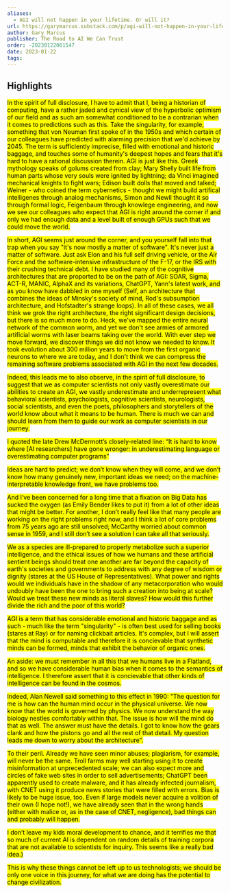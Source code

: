 ```yaml
---
aliases:
  - AGI will not happen in your lifetime. Or will it?
url: https://garymarcus.substack.com/p/agi-will-not-happen-in-your-lifetime
author: Gary Marcus
publisher: The Road to AI We Can Trust
order: -20230122061547
date: 2023-01-22
tags:
---
```


## Highlights
<mark>In the spirit of full disclosure, I have to admit that I, being a historian of computing, have a rather jaded and cynical view of the hyperbolic optimism of our field and as such am somewhat conditioned to be a contrarian when it comes to predictions such as this. Take the singularity, for example, something that von Neuman first spoke of in the 1950s and which certain of our colleagues have predicted with alarming precision that we'd achieve by 2045. The term is sufficiently imprecise, filled with emotional and historic baggage, and touches some of humanity's deepest hopes and fears that it's hard to have a rational discussion therein. AGI is just like this. Greek mythology speaks of golums created from clay; Mary Shelly built life from human parts whose very souls were ignited by lightning; da Vinci imagined mechanical knights to fight wars; Edison built dolls that moved and talked; Weiner - who coined the term cybernetics - thought we might build artifical intelligenes through analog mechanisms, Simon and Newll thought it so through formal logic, Feigenbaum through knowlege engineering, and now we see our colleagues who expect that AGI is right around the corner if and only we had enough data and a level built of enough GPUs such that we could move the world.</mark>

<mark>In short, AGI seems just around the corner, and you yourself fall into that trap when you say "it's now mostly a matter of software". It's never just a matter of software. Just ask Elon and his full self driving vehicle, or the Air Force and the software-intensive infrastructure of the F-17, or the IRS with their crushing technical debt. I have studied many of the cognitive architectures that are proported to be on the path of AGI: SOAR, Sigma, ACT-R, MANIC, AlphaX and its variations, ChatGPT, Yann's latest work, and as you know have dabbled in one myself (Self, an architecture that combines the ideas of Minsky's society of mind, Rod's subsumption architecture, and Hofstadter's strange loops). In all of these cases, we all think we grok the right architecture, the right significant design decisions, but there is so much more to do. Heck, we've mapped the entire neural network of the common worm, and yet we don't see armies of armored artificial worms with laser beams taking over the world. With ever step we move forward, we discover things we did not know we needed to know. It took evolution about 300 million years to move from the first organic neurons to where we are today, and I don't think we can compress the remaining software problems associated with AGI in the next few decades.</mark>

<mark>Indeed, this leads me to also observe, in the spirit of full disclosure, to suggest that we as computer scientists not only vastly overestimate our abilities to create an AGI, we vastly underestimate and underrepresent what behavioral scientists, psychologists, cognitive scientists, neurologists, social scientists, and even the poets, philosophers and storytellers of the world know about what it means to be human. There is much we can and should learn from them to guide our work as computer scientists in our journey.</mark>

<mark>I quoted the late Drew McDermott’s closely-related line: “It is hard to know where [AI researchers] have gone wronger: in underestimating language or overestimating computer programs”</mark>

<mark>Ideas are hard to predict; we don’t know when they will come, and we don’t know how many genuinely new, important ideas we need; on the machine-interpretable knowledge front, we have problems too.</mark>

<mark>And I’ve been concerned for a long time that a fixation on Big Data has sucked the oxygen (as Emily Bender likes to put it) from a lot of other ideas that might be better. For another, I don’t really feel like that many people are working on the right problems right now, and I think a lot of core problems from 75 years ago are still unsolved; McCarthy worried about common sense in 1959, and I still don’t see a solution I can take all that seriously.</mark>

<mark>We as a species are ill-prepared to properly metabolize such a superior intelligence, and the ethical issues of how we humans and these artificial sentient beings should treat one another are far beyond the capacity of earth's societies and governments to address with any degree of wisdom or dignity (stares at the US House of Representatives). What power and rights would we individuals have in the shadow of any metacorporation who would undoubly have been the one to bring such a creation into being at scale? Would we treat these new minds as literal slaves? How would this further divide the rich and the poor of this world?</mark>

<mark>AGI is a term that has considerable emotional and historic baggage and as such - much like the term "singularity" - is often best used for selling books (stares at Ray) or for naming clickbait articles. It's complex, but I will assert that the mind is computable and therefore it is concievable that synthetic minds can be formed, minds that exhibit the behavior of organic ones.</mark>

<mark>An aside: we must remember in all this that we humans live in a Flatland, and so we have considerable human bias when it comes to the semantics of intelligence. I therefore assert that it is concievable that other kinds of intelligence can be found in the cosmos.</mark>

<mark>Indeed, Alan Newell said something to this effect in 1990: "The question for me is how can the human mind occur in the physical universe. We now know that the world is governed by physics. We now understand the way biology nestles comfortably within that. The issue is how will the mind do that as well. The answer must have the details. I got to know how the gears clank and how the pistons go and all the rest of that detail. My question leads me down to worry about the architecture".</mark>

<mark>To their peril. Already we have seen minor abuses; plagiarism, for example, will never be the same. Troll farms may well starting using it to create misinformation at unprecedented scale; we can also expect more and circles of fake web sites in order to sell advertisements; ChatGPT been apparently used to create malware, and it has already infected journalism, with CNET using it produce news stories that were filled with errors. Bias is likely to be huge issue, too. Even if large models never acquire a volition of their own (I hope not!), we have already seen that in the wrong hands (either with malice or, as in the case of CNET, negligence), bad things can and probably will happen.</mark>

<mark>I don’t leave my kids moral development to chance, and it terrifies me that so much of current AI is dependent on random details of training corpora that are not available to scientists for inquiry. This seems like a really bad idea.)</mark>

<mark>This is why these things cannot be left up to us technologists; we should be only one voice in this journey, for what we are doing has the potential to change civilization.</mark>


